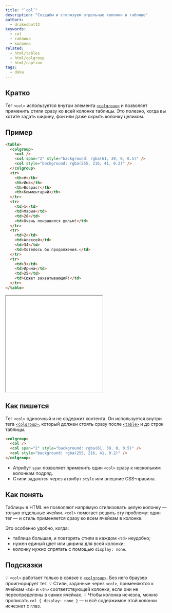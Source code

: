 ```yaml
---
title: "`col`"
description: "Создаём и стилизуем отдельные колонки в таблице"
authors:
  - drakesbot12
keywords:
  - col
  - таблица
  - колонка
related:
  - html/tables
  - html/colgroup
  - html/caption
tags:
  - doka
---
```


## Кратко

Тег `<col>` используется внутри элемента [`<colgroup>`](/html/colgroup/) и позволяет применить стили сразу ко всей колонке таблицы. Это полезно, когда вы хотите задать ширину, фон или даже скрыть колонку целиком.

## Пример

```html
<table>
  <colgroup>
    <col />
    <col span="2" style="background: rgba(61, 39, 0, 0.5)" />
    <col style="background: rgba(255, 216, 41, 0.2)" />
  </colgroup>
  <tr>
    <th>#</th>
    <th>Имя</th>
    <th>Возраст</th>
    <th>Комментарий</th>
  </tr>
  <tr>
    <td>1</td>
    <td>Мария</td>
    <td>28</td>
    <td>Очень понравился фильм!</td>
  </tr>
  <tr>
    <td>2</td>
    <td>Алексей</td>
    <td>34</td>
    <td>Хотелось бы продолжения.</td>
  </tr>
  <tr>
    <td>3</td>
    <td>Ирина</td>
    <td>25</td>
    <td>Сюжет захватывающий!</td>
  </tr>
</table>
```

<iframe title="Пример col" src="demos/basic/" height="300"></iframe>

## Как пишется

Тег `<col>` одиночный и не содержит контента. Он используется внутри тега [`<colgroup>`](/html/colgroup/), который должен стоять сразу после [`<table>`](/html/tables/) и до строк таблицы.

```html
<colgroup>
  <col />
  <col span="2" style="background: rgba(61, 39, 0, 0.5)" />
  <col style="background: rgba(255, 216, 41, 0.2)" />
</colgroup>
```

- Атрибут `span` позволяет применить один `<col>` сразу к нескольким колонкам подряд.
- Стили задаются через атрибут `style` или внешние CSS-правила.

## Как понять

Таблицы в HTML не позволяют напрямую стилизовать целую колонку — только отдельные ячейки. `<col>` помогает решить эту проблему: один тег — и стиль применяется сразу ко всем ячейкам в колонке.

Это особенно удобно, когда:

- таблица большая, и повторять стили в каждом `<td>` неудобно;
- нужен единый цвет или ширина для всей колонки;
- колонку нужно спрятать с помощью `display: none`.

## Подсказки

💡 `<col>` работает только в связке с [`<colgroup>`](/html/colgroup/). Без него браузер проигнорирует тег.
💡 Стили, заданные через `<col>`, применяются к ячейкам `<td>` и `<th>` соответствующей колонки, если они не переопределены в самих ячейках.
💡 Чтобы колонка исчезла, можно прописать `col { display: none }` — и всё содержимое этой колонки исчезнет с глаз.
